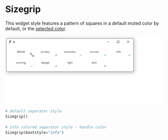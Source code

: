 # Sizegrip

This widget style features a pattern of squares in a default muted color
by default, or the [selected color](index.md#colors).

![sizegrip](../assets/widget-styles/sizegrip.gif)

```python
# default separator style
Sizegrip()

# info colored separator style - handle color
Sizegrip(bootstyle="info")
```